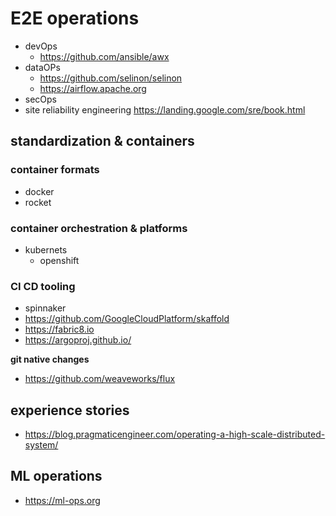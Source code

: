 # E2E operations
- devOps
  - https://github.com/ansible/awx
- dataOPs
  - https://github.com/selinon/selinon
  - https://airflow.apache.org
- secOps
- site reliability engineering https://landing.google.com/sre/book.html

## standardization & containers

### container formats
- docker
- rocket

### container orchestration & platforms
- kubernets
  - openshift
  
  
### CI CD tooling
- spinnaker
- https://github.com/GoogleCloudPlatform/skaffold
- https://fabric8.io
- https://argoproj.github.io/

**git native changes**
- https://github.com/weaveworks/flux

## experience stories
- https://blog.pragmaticengineer.com/operating-a-high-scale-distributed-system/


## ML operations

- https://ml-ops.org
